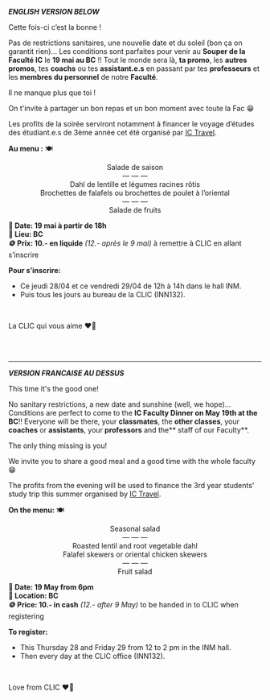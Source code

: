 ***ENGLISH VERSION BELOW***

Cette fois-ci c’est la bonne !

Pas de restrictions sanitaires, une nouvelle date et du soleil (bon ça on garantit rien)… Les conditions sont parfaites pour venir au **Souper de la Faculté IC** le **19 mai au BC** !! Tout le monde sera là, **ta promo**, les **autres promos**, tes **coachs** ou tes **assistant.e.s** en passant par tes **professeurs** et les **membres du personnel** de notre **Faculté**.

Il ne manque plus que toi !

On t'invite à partager un bon repas et un bon moment avec toute la Fac 😁

Les profits de la soirée serviront notamment à financer le voyage d’études des étudiant.e.s de 3ème année cet été organisé par [IC Travel](https://clic.epfl.ch/commissions/ic-travel/).

**Au menu :** 🍽️ 
<p style="text-align: center;">
Salade de saison <br>
— — — <br>
Dahl de lentille et légumes racines rôtis <br>
Brochettes de falafels ou brochettes de poulet à l’oriental <br>
— — — <br>
Salade de fruits <br>
</p>

**📅 Date: 19 mai à partir de 18h<br>
📍 Lieu: BC<br>
🪙 Prix: 10.- en liquide** *(12.- après le 9 mai)* à remettre à CLIC en allant s’inscrire

**Pour s’inscrire:**
- Ce jeudi 28/04 et ce vendredi 29/04 de 12h à 14h dans le hall INM.
- Puis tous les jours au bureau de la CLIC (INN132).

<br>

La CLIC qui vous aime ❤️💙

<br><br>
___
***VERSION FRANCAISE AU DESSUS***

This time it's the good one!

No sanitary restrictions, a new date and sunshine (well, we hope)... Conditions are perfect to come to the **IC Faculty Dinner on May 19th at the BC**!! Everyone will be there, your **classmates**, the **other classes**, your **coaches** or **assistants**, your **professors** and the** staff of our Faculty**.

The only thing missing is you!

We invite you to share a good meal and a good time with the whole faculty 😁

The profits from the evening will be used to finance the 3rd year students' study trip this summer organised by [IC Travel](https://clic.epfl.ch/commissions/ic-travel/).

**On the menu:** 🍽️
<p style="text-align: center;">
Seasonal salad <br>
— — — <br>
Roasted lentil and root vegetable dahl <br>
Falafel skewers or oriental chicken skewers <br>
— — — <br>
Fruit salad <br>
<p>


**📅 Date: 19 May from 6pm <br>
📍 Location: BC <br>
🪙 Price: 10.- in cash** *(12.- after 9 May)* to be handed in to CLIC when registering

**To register:**
- This Thursday 28 and Friday 29 from 12 to 2 pm in the INM hall.
- Then every day at the CLIC office (INN132).

<br>

Love from CLIC ❤️💙


<br><br>


